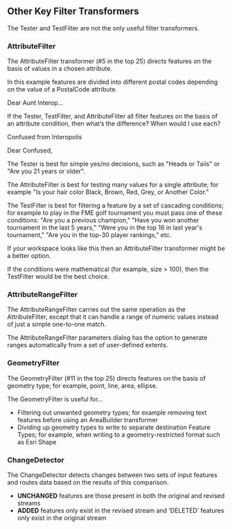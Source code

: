 ## Other Key Filter Transformers ##
The Tester and TestFilter are not the only useful filter transformers.


### AttributeFilter ###
The AttributeFilter transformer (#5 in the top 25) directs features on the basis of values in a chosen attribute.

In this example features are divided into different postal codes depending on the value of a PostalCode attribute.

Dear Aunt Interop…

If the Tester, TestFilter, and AttributeFilter all filter features on the basis of an attribute condition, then what’s the difference? When would I use each?

Confused from Interopolis

Dear Confused,

The Tester is best for simple yes/no decisions, such as "Heads or Tails" or "Are you 21 years or older".

The AttributeFilter is best for testing many values for a single attribute; for example "Is your hair color Black, Brown, Red, Grey, or Another Color."

The TestFilter is best for filtering a feature by a set of cascading conditions; for example to play in the FME golf tournament you must pass one of these conditions: "Are you a previous champion," "Have you won another tournament in the last 5 years," "Were you in the top 16 in last year's tournament," "Are you in the top-30 player rankings," etc.

 

If your workspace looks like this then an AttributeFilter transformer might be a better option.

If the conditions were mathematical (for example, size > 100), then the TestFilter would be the best choice.

### AttributeRangeFilter ###
The AttributeRangeFilter carries out the same operation as the AttributeFilter, except that it can handle a range of numeric values instead of just a simple one-to-one match.

The AttributeRangeFilter parameters dialog has the option to generate ranges automatically from a set of user-defined extents.

 
### GeometryFilter ###
The GeometryFilter (#11 in the top 25) directs features on the basis of geometry type; for example, point, line, area, ellipse.

The GeometryFilter is useful for…

- Filtering out unwanted geometry types; for example removing text features before using an AreaBuilder transformer
- Dividing up geometry types to write to separate destination Feature Types; for example, when writing to a geometry-restricted format such as Esri Shape

 
### ChangeDetector ###
The ChangeDetector detects changes between two sets of input features and routes data based on the results of this comparison.

- **UNCHANGED** features are those present in both the original and revised streams
- **ADDED** features only exist in the revised stream and ‘DELETED’ features only exist in the original stream

